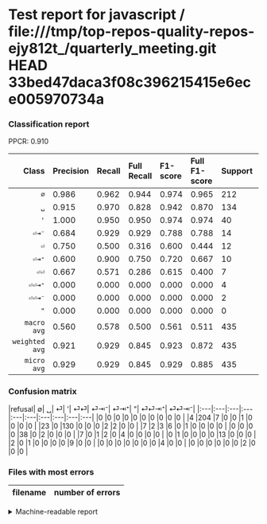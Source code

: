 # Test report for javascript / file:///tmp/top-repos-quality-repos-ejy812t_/quarterly_meeting.git HEAD 33bed47daca3f08c396215415e6ece005970734a

### Classification report

PPCR: 0.910

| Class | Precision | Recall | Full Recall | F1-score | Full F1-score | Support | Full Support | PPCR |
|------:|:----------|:-------|:------------|:---------|:---------|:--------|:-------------|:-----|
| `∅` | 0.986| 0.962| 0.944| 0.974| 0.965| 212| 216| 0.981 |
| `␣` | 0.915| 0.970| 0.828| 0.942| 0.870| 134| 157| 0.854 |
| `'` | 1.000| 0.950| 0.950| 0.974| 0.974| 40| 40| 1.000 |
| `⏎⇥⁻` | 0.684| 0.929| 0.929| 0.788| 0.788| 14| 14| 1.000 |
| `⏎` | 0.750| 0.500| 0.316| 0.600| 0.444| 12| 19| 0.632 |
| `⏎⇥⁺` | 0.600| 0.900| 0.750| 0.720| 0.667| 10| 12| 0.833 |
| `⏎⏎` | 0.667| 0.571| 0.286| 0.615| 0.400| 7| 14| 0.500 |
| `⏎⏎⇥⁺` | 0.000| 0.000| 0.000| 0.000| 0.000| 4| 4| 1.000 |
| `⏎⏎⇥⁻` | 0.000| 0.000| 0.000| 0.000| 0.000| 2| 2| 1.000 |
| `"` | 0.000| 0.000| 0.000| 0.000| 0.000| 0| 0| 0.000 |
| `macro avg` | 0.560| 0.578| 0.500| 0.561| 0.511| 435| 478| 0.910 |
| `weighted avg` | 0.921| 0.929| 0.845| 0.923| 0.872| 435| 478| 0.910 |
| `micro avg` | 0.929| 0.929| 0.845| 0.929| 0.885| 435| 478| 0.910 |

### Confusion matrix

|refusal|  ∅| ␣| ⏎| '| ⏎⏎| ⏎⇥⁻| ⏎⇥⁺| "| ⏎⏎⇥⁺| ⏎⏎⇥⁻| 
|:---|:---|:---|:---|:---|:---|:---|:---|:---|:---|
|0 |0 |0 |0 |0 |0 |0 |0 |0 |0 |
|4 |204 |7 |0 |0 |1 |0 |0 |0 |0 |
|23 |0 |130 |0 |0 |0 |2 |2 |0 |0 |
|7 |2 |3 |6 |0 |1 |0 |0 |0 |0 |
|0 |0 |0 |0 |38 |0 |2 |0 |0 |0 |
|7 |0 |1 |2 |0 |4 |0 |0 |0 |0 |
|0 |1 |0 |0 |0 |0 |13 |0 |0 |0 |
|2 |0 |1 |0 |0 |0 |0 |9 |0 |0 |
|0 |0 |0 |0 |0 |0 |0 |4 |0 |0 |
|0 |0 |0 |0 |0 |0 |2 |0 |0 |0 |

### Files with most errors

| filename | number of errors|
|:----:|:-----|

<details>
    <summary>Machine-readable report</summary>
```json
{
  "cl_report": {"\"": {"f1-score": 0.0, "precision": 0.0, "recall": 0.0, "support": 0}, "\u0027": {"f1-score": 0.9743589743589743, "precision": 1.0, "recall": 0.95, "support": 40}, "macro avg": {"f1-score": 0.5613398379836069, "precision": 0.5601877397105747, "recall": 0.578241340467474, "support": 435}, "micro avg": {"f1-score": 0.9287356321839081, "precision": 0.9287356321839081, "recall": 0.9287356321839081, "support": 435}, "weighted avg": {"f1-score": 0.9227094388783711, "precision": 0.9214924289770113, "recall": 0.9287356321839081, "support": 435}, "\u2205": {"f1-score": 0.973747016706444, "precision": 0.9855072463768116, "recall": 0.9622641509433962, "support": 212}, "\u23ce": {"f1-score": 0.6, "precision": 0.75, "recall": 0.5, "support": 12}, "\u23ce\u21e5\u207a": {"f1-score": 0.7200000000000001, "precision": 0.6, "recall": 0.9, "support": 10}, "\u23ce\u21e5\u207b": {"f1-score": 0.7878787878787878, "precision": 0.6842105263157895, "recall": 0.9285714285714286, "support": 14}, "\u23ce\u23ce": {"f1-score": 0.6153846153846153, "precision": 0.6666666666666666, "recall": 0.5714285714285714, "support": 7}, "\u23ce\u23ce\u21e5\u207a": {"f1-score": 0.0, "precision": 0.0, "recall": 0.0, "support": 4}, "\u23ce\u23ce\u21e5\u207b": {"f1-score": 0.0, "precision": 0.0, "recall": 0.0, "support": 2}, "\u2423": {"f1-score": 0.9420289855072463, "precision": 0.9154929577464789, "recall": 0.9701492537313433, "support": 134}},
  "cl_report_full": {"\"": {"f1-score": 0.0, "precision": 0.0, "recall": 0.0, "support": 0}, "\u0027": {"f1-score": 0.9743589743589743, "precision": 1.0, "recall": 0.95, "support": 40}, "macro avg": {"f1-score": 0.5107453097832376, "precision": 0.5601877397105747, "recall": 0.5002545110121376, "support": 478}, "micro avg": {"f1-score": 0.8849945235487404, "precision": 0.9287356321839081, "recall": 0.8451882845188284, "support": 478}, "weighted avg": {"f1-score": 0.872199311948653, "precision": 0.9141511303040646, "recall": 0.8451882845188284, "support": 478}, "\u2205": {"f1-score": 0.9645390070921985, "precision": 0.9855072463768116, "recall": 0.9444444444444444, "support": 216}, "\u23ce": {"f1-score": 0.44444444444444436, "precision": 0.75, "recall": 0.3157894736842105, "support": 19}, "\u23ce\u21e5\u207a": {"f1-score": 0.6666666666666665, "precision": 0.6, "recall": 0.75, "support": 12}, "\u23ce\u21e5\u207b": {"f1-score": 0.7878787878787878, "precision": 0.6842105263157895, "recall": 0.9285714285714286, "support": 14}, "\u23ce\u23ce": {"f1-score": 0.4, "precision": 0.6666666666666666, "recall": 0.2857142857142857, "support": 14}, "\u23ce\u23ce\u21e5\u207a": {"f1-score": 0.0, "precision": 0.0, "recall": 0.0, "support": 4}, "\u23ce\u23ce\u21e5\u207b": {"f1-score": 0.0, "precision": 0.0, "recall": 0.0, "support": 2}, "\u2423": {"f1-score": 0.8695652173913044, "precision": 0.9154929577464789, "recall": 0.8280254777070064, "support": 157}},
  "ppcr": 0.9100418410041841
}
```
</details>
